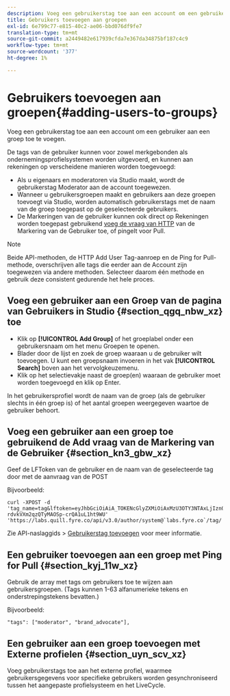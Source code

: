 ```yaml
---
description: Voeg een gebruikerstag toe aan een account om een gebruiker aan een groep toe te voegen.
title: Gebruikers toevoegen aan groepen
exl-id: 6e799c77-e815-40c2-ae06-bbd076df9fe7
translation-type: tm+mt
source-git-commit: a2449482e617939cfda7e367da34875bf187c4c9
workflow-type: tm+mt
source-wordcount: '377'
ht-degree: 1%

---
```


# Gebruikers toevoegen aan groepen{#adding-users-to-groups}

Voeg een gebruikerstag toe aan een account om een gebruiker aan een groep toe te voegen.

De tags van de gebruiker kunnen voor zowel merkgebonden als ondernemingsprofielsystemen worden uitgevoerd, en kunnen aan rekeningen op verscheidene manieren worden toegevoegd:

* Als u eigenaars en moderatoren via Studio maakt, wordt de gebruikerstag Moderator aan de account toegewezen.
* Wanneer u gebruikersgroepen maakt en gebruikers aan deze groepen toevoegt via Studio, worden automatisch gebruikerstags met de naam van de groep toegepast op de geselecteerde gebruikers.
* De Markeringen van de gebruiker kunnen ook direct op Rekeningen worden toegepast gebruikend [voeg de vraag van HTTP](https://api.livefyre.com/docs#add-user-tag) van de Markering van de Gebruiker toe, of pingelt voor Pull.

>[!NOTE]
>
>Beide API-methoden, de HTTP Add User Tag-aanroep en de Ping for Pull-methode, overschrijven alle tags die eerder aan de Account zijn toegewezen via andere methoden. Selecteer daarom één methode en gebruik deze consistent gedurende het hele proces.

## Voeg een gebruiker aan een Groep van de pagina van Gebruikers in Studio {#section_qgq_nbw_xz} toe

* Klik op **[!UICONTROL Add Group]** of het groeplabel onder een gebruikersnaam om het menu Groepen te openen.
* Blader door de lijst en zoek de groep waaraan u de gebruiker wilt toevoegen. U kunt een groepsnaam invoeren in het vak **[!UICONTROL Search]** boven aan het vervolgkeuzemenu.
* Klik op het selectievakje naast de groep(en) waaraan de gebruiker moet worden toegevoegd en klik op Enter.

In het gebruikersprofiel wordt de naam van de groep (als de gebruiker slechts in één groep is) of het aantal groepen weergegeven waartoe de gebruiker behoort.

## Voeg een gebruiker aan een groep toe gebruikend de Add vraag van de Markering van de Gebruiker {#section_kn3_gbw_xz}

Geef de LFToken van de gebruiker en de naam van de geselecteerde tag door met de aanvraag van de POST

Bijvoorbeeld:

```
curl -XPOST -d 'tag_name=tag&lftoken=eyJhbGciOiAiA_TOKENcGlyZXMiOiAxMzU3OTY3NTAxLjIzn0.KoyXUVCavt-rdvkVXm2qzQTyMAOSp-crQA1uL1ht9WU' 'https://labs.quill.fyre.co/api/v3.0/author/system@`labs.fyre.co`/tag/'
```


Zie API-naslaggids > [Gebruikerstag toevoegen](https://api.livefyre.com/docs/apis/by-category/user-management#operation=urn:livefyre:apis:quill:operations:api:v3.0:author:tags:method=post) voor meer informatie.

## Een gebruiker toevoegen aan een groep met Ping for Pull {#section_kyj_11w_xz}

Gebruik de array met tags om gebruikers toe te wijzen aan gebruikersgroepen. (Tags kunnen 1-63 alfanumerieke tekens en onderstrepingstekens bevatten.)

Bijvoorbeeld:

```
"tags": ["moderator", "brand_advocate"],
```

## Een gebruiker aan een groep toevoegen met Externe profielen {#section_uyn_scv_xz}

Voeg gebruikerstags toe aan het externe profiel, waarmee gebruikersgegevens voor specifieke gebruikers worden gesynchroniseerd tussen het aangepaste profielsysteem en het LiveCycle.
